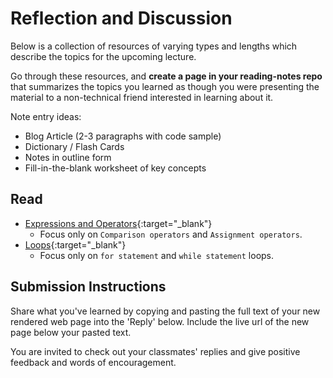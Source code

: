 # Reflection and Discussion

Below is a collection of resources of varying types and lengths which describe the topics for the upcoming lecture.

Go through these resources, and **create a page in your reading-notes repo** that summarizes the topics you learned as though you were presenting the material to a non-technical friend interested in learning about it.

Note entry ideas:

* Blog Article (2-3 paragraphs with code sample)
* Dictionary / Flash Cards
* Notes in outline form
* Fill-in-the-blank worksheet of key concepts

## Read

* [Expressions and Operators](https://developer.mozilla.org/en-US/docs/Web/JavaScript/Guide/Expressions_and_Operators){:target="_blank"}
  * Focus only on `Comparison operators` and `Assignment operators`.
* [Loops](https://developer.mozilla.org/en-US/docs/Web/JavaScript/Guide/Loops_and_iteration){:target="_blank"}
  * Focus only on `for statement` and `while statement` loops.

## Submission Instructions

Share what you've learned by copying and pasting the full text of your new rendered web page into the 'Reply' below. Include the live url of the new page below your pasted text.

You are invited to check out your classmates' replies and give positive feedback and words of encouragement.

